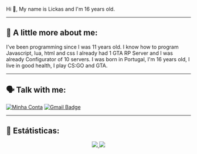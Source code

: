   Hi 👋, My name is Lickas and I'm 16 years old.

-------------------------------------
## 👦 A little more about me:

I've been programming since I was 11 years old.
I know how to program Javascript, lua, html and css
I already had 1 GTA RP Server and I was already Configurator of 10 servers.
I was born in Portugal, I'm 16 years old, I live in good health, I play CS:GO and GTA.

-------------------------------------

## 🗣️ Talk with me:

<a href="https://discord.com/users/469537955569205259"><img src="https://img.shields.io/badge/-@Lickas%239903-4169E1?style=flat&labelColor=7289da&logo=discord&logoColor=white" alt="Minha Conta" /></a>
[![Gmail Badge](https://img.shields.io/badge/-ttgtlickas@gmail.com-c14438?style=flat-square&logo=Gmail&logoColor=white&link=mailto:ttgtlickas@gmail.com)](mailto:ttgtlickas@gmail.com)

-------------------------------------
## 🧰 Estátisticas:

<p align = "center">
  <a href="https://github.com/lickas/">
    <img src = "https://github-readme-stats.vercel.app/api?username=lickas&show_icons=true&theme=react&amp">
    <img src = "https://github-readme-stats.vercel.app/api/top-langs/?username=lickas&layout=demo&theme=react&amp">
  </a>
</p>

